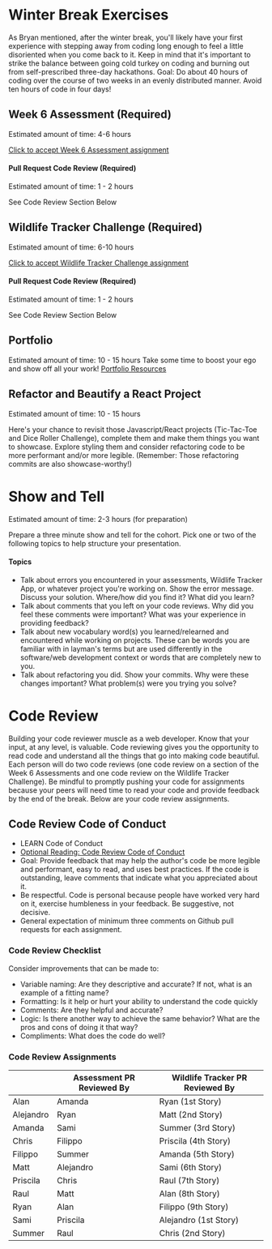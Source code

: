 # Winter Break Exercises
As Bryan mentioned, after the winter break, you'll likely have your first experience with stepping away from coding long enough to feel a little disoriented when you come back to it.  Keep in mind that it's important to strike the balance between going cold turkey on coding and burning out from self-prescribed three-day hackathons.
Goal: Do about 40 hours of coding over the course of two weeks in an evenly distributed manner. Avoid ten hours of code in four days!

## Week 6 Assessment (Required)
Estimated amount of time: 4-6 hours

[Click to accept Week 6 Assessment assignment](https://classroom.github.com/a/c0bhtpog)

#### Pull Request Code Review (Required)
Estimated amount of time: 1 - 2 hours

See Code Review Section Below

## Wildlife Tracker Challenge (Required)
Estimated amount of time: 6-10 hours

[Click to accept Wildlife Tracker Challenge assignment](https://classroom.github.com/a/JC9XQbfh)

#### Pull Request Code Review (Required)
Estimated amount of time: 1 - 2 hours

See Code Review Section Below

## Portfolio
Estimated amount of time: 10 - 15 hours
Take some time to boost your ego and show off all your work!
[Portfolio Resources](https://github.com/LEARNAcademy/Syllabus/blob/master/tools_and_resources/portfolio.md)

## Refactor and Beautify a React Project
Estimated amount of time: 10 - 15 hours

Here's your chance to revisit those Javascript/React projects (Tic-Tac-Toe and Dice Roller Challenge), complete them and make them things you want to showcase. Explore styling them and consider refactoring code to be more performant and/or more legible. (Remember: Those refactoring commits are also showcase-worthy!)

# Show and Tell
Estimated amount of time: 2-3 hours (for preparation)

Prepare a three minute show and tell for the cohort.
Pick one or two of the following topics to help structure your presentation.

#### Topics

 - Talk about errors you encountered in your assessments, Wildlife
   Tracker App, or whatever project you're working on. Show the error
   message. Discuss your solution. Where/how did you find it? What did
   you learn?
 - Talk about comments that you left on your code reviews. Why did you
   feel these comments were important? What was your experience in
   providing feedback?
 - Talk about new vocabulary word(s) you learned/relearned and
   encountered while working on projects.  These can be words you are
   familiar with in layman's terms but are used differently in the
   software/web development context or words that are completely new to you.
 - Talk about refactoring you did. Show your commits. Why were these
   changes important? What problem(s) were you trying you solve?
   
# Code Review

Building your code reviewer muscle as a web developer. Know that your input, at any level, is valuable. Code reviewing gives you the opportunity to read code and understand all the things that go into making code beautiful.
Each person will do two code reviews (one code review on a section of the Week 6 Assessments and one code review on the Wildlife Tracker Challenge).
Be mindful to promptly pushing your code for assignments because your peers will need time to read your code and provide feedback by the end of the break.
Below are your code review assignments.

## Code Review Code of Conduct
- LEARN Code of Conduct
- [Optional Reading: Code Review Code of Conduct](https://medium.com/front-end-weekly/code-reviews-code-of-conduct-6c78a026ed35)
- Goal: Provide feedback that may help the author's code be more legible and performant, easy to read, and uses best practices. If the code is outstanding, leave comments that indicate what you appreciated about it.
- Be respectful. Code is personal because people have worked very hard on it, exercise humbleness in your feedback. Be suggestive, not decisive.
- General expectation of minimum three comments on Github pull requests for each assignment.

### Code Review Checklist
Consider improvements that can be made to: 
- Variable naming: Are they descriptive and accurate? If not, what is an example of a fitting name?
- Formatting: Is it help or hurt your ability to understand the code quickly
- Comments: Are they helpful and accurate? 
- Logic: Is there another way to achieve the same behavior? What are the pros and cons of doing it that way?
- Compliments: What does the code do well?

### Code Review Assignments

|                |Assessment PR Reviewed By      |Wildlife Tracker PR Reviewed By|
|----------------|-------------------------------|-------------------------------|
|Alan            |Amanda                         |Ryan (1st Story)               |
|Alejandro       |Ryan                           |Matt (2nd Story)               |
|Amanda          |Sami                           |Summer (3rd Story)             |
|Chris           |Filippo                        |Priscila (4th Story)           |
|Filippo         |Summer                         |Amanda (5th Story)             |
|Matt            |Alejandro                      |Sami (6th Story)               |
|Priscila        |Chris                          |Raul (7th Story)               |
|Raul            |Matt                           |Alan (8th Story)               |
|Ryan            |Alan                           |Filippo (9th Story)            |
|Sami            |Priscila                       |Alejandro (1st Story)          |
|Summer          |Raul                           |Chris (2nd Story)              |

